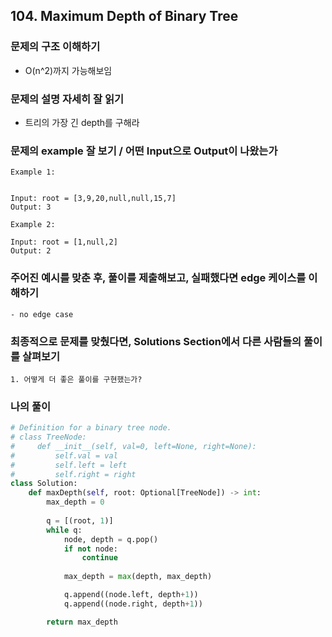 ## 104. Maximum Depth of Binary Tree
### 문제의 구조 이해하기
- O(n^2)까지 가능해보임

### 문제의 설명 자세히 잘 읽기
- 트리의 가장 긴 depth를 구해라

### 문제의 example 잘 보기 / 어떤 Input으로 Output이 나왔는가
```text
Example 1:


Input: root = [3,9,20,null,null,15,7]
Output: 3

Example 2:

Input: root = [1,null,2]
Output: 2

```

### 주어진 예시를 맞춘 후, 풀이를 제출해보고, 실패했다면 edge 케이스를 이해하기
    - no edge case

### 최종적으로 문제를 맞췄다면, Solutions Section에서 다른 사람들의 풀이를 살펴보기
    1. 어떻게 더 좋은 풀이를 구현했는가?
            

### 나의 풀이
```python
# Definition for a binary tree node.
# class TreeNode:
#     def __init__(self, val=0, left=None, right=None):
#         self.val = val
#         self.left = left
#         self.right = right
class Solution:
    def maxDepth(self, root: Optional[TreeNode]) -> int:
        max_depth = 0
        
        q = [(root, 1)]
        while q:
            node, depth = q.pop()
            if not node:
                continue
                
            max_depth = max(depth, max_depth)

            q.append((node.left, depth+1))
            q.append((node.right, depth+1))

        return max_depth

```